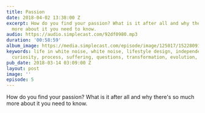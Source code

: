 ```yaml
---
title: Passion
date: 2018-04-02 13:38:00 Z
excerpt: How do you find your passion? What is it after all and why there's so much
  more about it you need to know.
audio: https://audio.simplecast.com/92df0980.mp3
duration: '00:58:59'
album_image: https://media.simplecast.com/episode/image/125017/1522809124-artwork.jpg
keywords: life in white noise, white noise, lifestyle design, independent work, passion,
  curiosity, process, suffering, questions, transformation, evolution, craft, love
pub_date: 2018-03-14 03:09:00 Z
layout: post
image: ''
episode: 5
---
```


How do you find your passion? What is it after all and why there's so much more about it you need to know.
